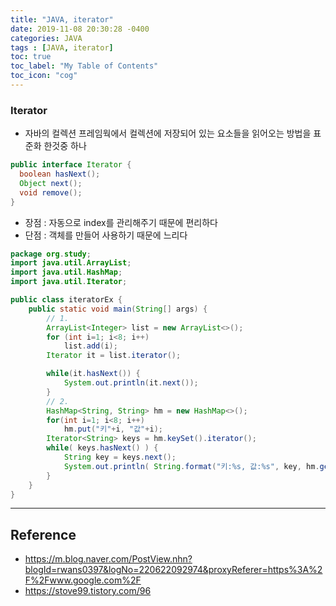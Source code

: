 ```yaml
---
title: "JAVA, iterator"
date: 2019-11-08 20:30:28 -0400
categories: JAVA
tags : [JAVA, iterator]
toc: true
toc_label: "My Table of Contents"
toc_icon: "cog"
---
```

### Iterator
- 자바의 컬렉션 프레임웍에서 컬렉션에 저장되어 있는 요소들을 읽어오는 방법을 표준화 한것중 하나

```java
public interface Iterator {
  boolean hasNext();
  Object next();
  void remove();
}
```
- 장점 : 자동으로 index를 관리해주기 때문에 편리하다
- 단점 : 객체를 만들어 사용하기 때문에 느리다

```java
package org.study;
import java.util.ArrayList;
import java.util.HashMap;
import java.util.Iterator;

public class iteratorEx {
	public static void main(String[] args) {
		// 1.
		ArrayList<Integer> list = new ArrayList<>();
		for (int i=1; i<8; i++)
			list.add(i);
		Iterator it = list.iterator();

		while(it.hasNext()) {
			System.out.println(it.next());
		}
		// 2.
		HashMap<String, String> hm = new HashMap<>();
		for(int i=1; i<8; i++)
			hm.put("키"+i, "값"+i);
		Iterator<String> keys = hm.keySet().iterator();
		while( keys.hasNext() ) {
			String key = keys.next();
			System.out.println( String.format("키:%s, 값:%s", key, hm.get(key)));
		}
	}
}

```

---
## Reference

- <https://m.blog.naver.com/PostView.nhn?blogId=rwans0397&logNo=220622092974&proxyReferer=https%3A%2F%2Fwww.google.com%2F>
- <https://stove99.tistory.com/96>
